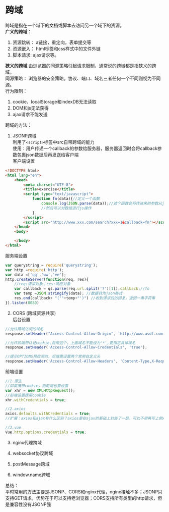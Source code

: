 # 跨域  
跨域是指在一个域下的文档或脚本去访问另一个域下的资源。  
**广义的跨域**：  
1. 资源跳转： a链接，重定向，表单提交等  
2. 资源嵌入： html标签和css样式中的文件外链  
3. 脚本请求: ajax请求等。  

**狭义的跨域**
由浏览器的同源策略引起请求限制，通常说的跨域都是指狭义的跨域。  
同源策略： 浏览器的安全策略。协议、端口、域名三者任何一个不同则视为不同源。  
行为限制：  
1. cookie、localStorage和indexDB无法读取  
2. DOM和js无法获得  
3. ajax请求不能发送 

跨域的方法：  
1. JSONP跨域  
利用了`<script>`标签中src自带跨域的能力  
使用：用户传递一个callback的参数给服务器，服务器返回时会将callback参数包裹json数据后再发送给客户端  
客户端设置
```html
<!DOCTYPE html>
<html lang="en">
    <head>
        <meta charset="UTF-8">
        <title>exercise</title>
        <script type="text/javascript">
            function fn(data){//定义一个函数
                console.log(JSON.parse(data));//这个函数会将传进来的参数从json字符串格式转化成数组格式
                //然后可以对数组进行js操作
            }
        </script>
        <script src="http://www.xxx.com/search?xxx=1&callback=fn"></script>
    </head>
    <body>

    </body>
</html>

```  

服务端设置  
```js  
var querystring = require('querystring');
var http =require('http');
var data =['qq','ww','ee'];
http.createServer(function(req, res){
    //req:请求对象；res:响应对象
    var callback = qs.parse(req.url.split('?')[1]).callback;//fn
    var temp =JSON.stringify(data); //数据转为json格式
    res.end(callback+ "('"+temp+"')") //收到请求后的回复，返回一串字符串
}).listen(8080)

```

2. CORS (跨域资源共享)  
后台设置  
```js
//允许跨域访问的域名
response.setHeader("Access-Control-Allow-Origin", 'http://www.asdf.com');

//允许前端带认证cookie,启用这个，上面域名不能设为'*',要指定具体域名  
response.setHeader('Access-Control-Allow-Credentials', 'true');

//提示OPTIONS预检测时，后端需设置两个常用自定义头  
response.setHeader('Access-Control-Allow-Headers', 'Content-Type,X-Requested-With');
```  
前端设置
```js
//1.原生
//如需携带cookie，则前端也要设置
var xhr = new XMLHttpRequest();  
//前端设置携带cookie
xhr.withCredentials = true;

//2.axios
axios.defaults.withCredentials = true;
//扩展：axios和ajax有什么区别？axios是在ajax的基础上封装了一层，可以不用再写上例xhr,open,send,回调等等

//3.vue
Vue.http.options.credentials = true;
```

3. nginx代理跨域  

4. websocket协议跨域  

5. postMessage跨域  

6. window.name跨域  

总结：  
平时常用的方法主要是JSONP、CORS和nginx代理，nginx接触不多；JSONP只支持GET请求，优势在于可以支持老浏览器；CORS支持所有类型的http请求，但是兼容性没有JSONP强
